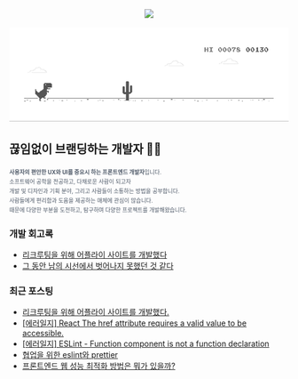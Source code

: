 
<div align="center">
<img style="height:70px" src="https://user-images.githubusercontent.com/19422885/206861312-7dbd3708-98dc-4b97-82e9-96f25581bc94.gif"></img>
  
![dino.gif](./dino.gif)

</div>

## 끊임없이 브랜딩하는 개발자  👋🏻

<span style="color:#4E5968; font-size:10px;">
<strong>사용자의 편안한 UX와 UI를 중요시 하는 프론트엔드 개발자</strong>입니다.<br/>
소프트웨어 공학을 전공하고, 다채로운 사람이 되고자<br/>
개발 및 디자인과 기획 분야, 그리고 사람들이 소통하는 방법을 공부합니다.<br/>
사람들에게 편리함과 도움을 제공하는 매체에 관심이 많습니다.<br/>
때문에 다양한 부분을 도전하고, 탐구하며 다양한 프로젝트를 개발해왔습니다.</span>

### 개발 회고록
- [리크루팅을 위해 어플라이 사이트를 개발했다](https://klmhyeonwooo.tistory.com/74)<br>
- [그 동안 남의 시선에서 벗어나지 못했던 것 같다](https://klmhyeonwooo.tistory.com/65)<br>

### 최근 포스팅
- [리크루팅을 위해 어플라이 사이트를 개발했다.](https://klmhyeonwooo.tistory.com/74)<br>
- [[에러일지] React The href attribute requires a valid value to be accessible.](https://klmhyeonwooo.tistory.com/73)<br>
- [[에러일지] ESLint - Function component is not a function declaration](https://klmhyeonwooo.tistory.com/72)<br>
- [협업을 위한 eslint와 prettier](https://klmhyeonwooo.tistory.com/71)<br>
- [프론트엔드 웹 성능 최적화 방법은 뭐가 있을까?](https://klmhyeonwooo.tistory.com/70)<br>
